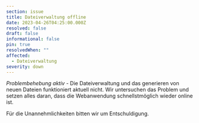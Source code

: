 ```yaml
---
section: issue
title: Dateiverwaltung offline
date: 2023-04-26T04:25:00.000Z
resolved: false
draft: false
informational: false
pin: true
resolvedWhen: ""
affected:
  - Dateiverwaltung
severity: down
---
```

*Problembehebung aktiv* -  Die Dateiverwaltung und das generieren von neuen Dateien funktioniert aktuell nicht. Wir untersuchen das Problem und setzen alles daran, dass die Webanwendung schnellstmöglich wieder online ist.

Für die Unannehmlichkeiten bitten wir um Entschuldigung.